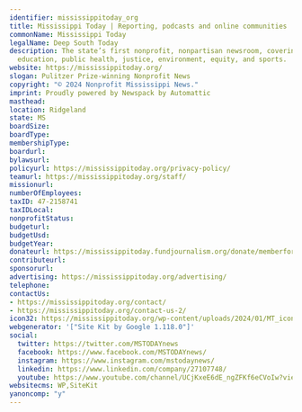 ```yaml
---
identifier: mississippitoday_org
title: Mississippi Today | Reporting, podcasts and online communities
commonName: Mississippi Today
legalName: Deep South Today
description: The state’s first nonprofit, nonpartisan newsroom, covering politics,
  education, public health, justice, environment, equity, and sports.
website: https://mississippitoday.org/
slogan: Pulitzer Prize-winning Nonprofit News
copyright: "© 2024 Nonprofit Mississippi News."
imprint: Proudly powered by Newspack by Automattic
masthead:
location: Ridgeland
state: MS
boardSize:
boardType:
membershipType:
boardurl:
bylawsurl:
policyurl: https://mississippitoday.org/privacy-policy/
teamurl: https://mississippitoday.org/staff/
missionurl:
numberOfEmployees:
taxID: 47-2158741
taxIDLocal:
nonprofitStatus:
budgeturl:
budgetUsd:
budgetYear:
donateurl: https://mississippitoday.fundjournalism.org/donate/memberform/?org_id=mississippitoday&campaign=7015a000002BGrCAAW
contributeurl:
sponsorurl:
advertising: https://mississippitoday.org/advertising/
telephone:
contactUs:
- https://mississippitoday.org/contact/
- https://mississippitoday.org/contact-us-2/
icon32: https://mississippitoday.org/wp-content/uploads/2024/01/MT_icon-logo-favicon-1-100x100.png?crop=1
webgenerator: '["Site Kit by Google 1.118.0"]'
social:
  twitter: https://twitter.com/MSTODAYnews
  facebook: https://www.facebook.com/MSTODAYnews/
  instagram: https://www.instagram.com/mstodaynews/
  linkedin: https://www.linkedin.com/company/27107748/
  youtube: https://www.youtube.com/channel/UCjKxeE6dE_ngZFKf6eCVoIw?view_as=subscriber
websitecms: WP,SiteKit
yanoncomp: "y"
---
```

